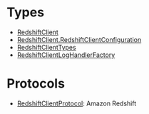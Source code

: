 # Types

  - [RedshiftClient](/aws-sdk-swift/reference/0.x/AWSRedshift/RedshiftClient)
  - [RedshiftClient.RedshiftClientConfiguration](/aws-sdk-swift/reference/0.x/AWSRedshift/RedshiftClient_RedshiftClientConfiguration)
  - [RedshiftClientTypes](/aws-sdk-swift/reference/0.x/AWSRedshift/RedshiftClientTypes)
  - [RedshiftClientLogHandlerFactory](/aws-sdk-swift/reference/0.x/AWSRedshift/RedshiftClientLogHandlerFactory)

# Protocols

  - [RedshiftClientProtocol](/aws-sdk-swift/reference/0.x/AWSRedshift/RedshiftClientProtocol):
    <fullname>Amazon Redshift</fullname>
